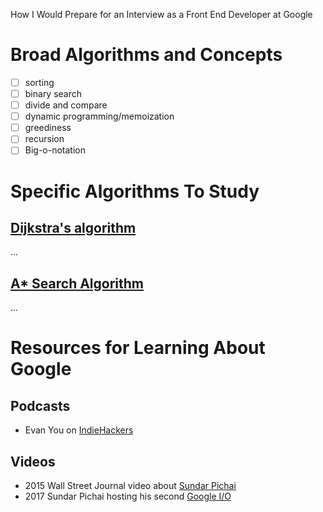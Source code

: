 How I Would Prepare for an Interview as a Front End Developer at Google

# Broad Algorithms and Concepts

- [ ] sorting
- [ ] binary search
- [ ] divide and compare
- [ ] dynamic programming/memoization
- [ ] greediness
- [ ] recursion
- [ ] Big-o-notation

# Specific Algorithms To Study

## [Dijkstra's algorithm](https://en.wikipedia.org/wiki/Dijkstra%27s_algorithm)

...

## [A* Search Algorithm](https://en.wikipedia.org/wiki/A*_search_algorithm)

...

# Resources for Learning About Google

## Podcasts

- Evan You on [IndieHackers](https://www.indiehackers.com/podcast/078-evan-you-of-vue)


## Videos


- 2015 Wall Street Journal video about [Sundar Pichai](https://youtu.be/6zM4p_A0ISk)
- 2017 Sundar Pichai hosting his second [Google I/O](https://youtu.be/vWLcyFtni6U)
